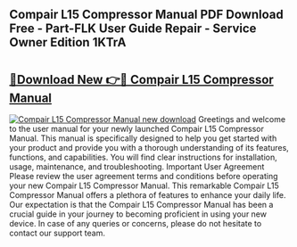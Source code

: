 ## Compair L15 Compressor Manual PDF Download Free - Part-FLK User Guide Repair - Service Owner Edition 1KTrA

# <h2><a href="http://bc63574.oget.top/?id=Compair+L15+Compressor+Manual">🔗Download New 👉🔴 Compair L15 Compressor Manual</a></h2>

[![Compair L15 Compressor Manual new download](https://i.imgur.com/5g1atiW.png)](http://bc63574.oget.top/?id=Compair+L15+Compressor+Manual)
Greetings and welcome to the user manual for your newly launched Compair L15 Compressor Manual. This manual is specifically designed to help you get started with your product and provide you with a thorough understanding of its features, functions, and capabilities. You will find clear instructions for installation, usage, maintenance, and troubleshooting. Important User Agreement Please review the user agreement terms and conditions before operating your new Compair L15 Compressor Manual. This remarkable Compair L15 Compressor Manual offers a plethora of features to enhance your daily life. Our expectation is that the Compair L15 Compressor Manual has been a crucial guide in your journey to becoming proficient in using your new device. In case of any queries or concerns, please do not hesitate to contact our support team.

